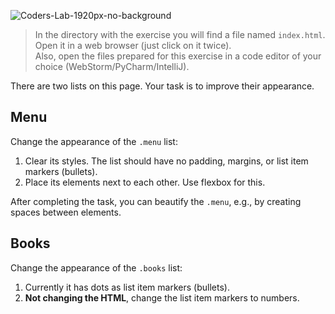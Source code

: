 ![Coders-Lab-1920px-no-background](https://user-images.githubusercontent.com/30623667/104709394-2cabee80-571f-11eb-9518-ea6a794e558e.png)


> In the directory with the exercise you will find a file named `index.html`. Open it in a web browser (just click on it twice).  
> Also, open the files prepared for this exercise in a code editor of your choice (WebStorm/PyCharm/IntelliJ).

There are two lists on this page. Your task is to improve their appearance.


## Menu

Change the appearance of the `.menu` list:

1. Clear its styles. The list should have no padding, margins, or list item markers (bullets).
2. Place its elements next to each other. Use flexbox for this.

After completing the task, you can beautify the `.menu`, e.g., by creating spaces between elements.


## Books

Change the appearance of the `.books` list:

1. Currently it has dots as list item markers (bullets).  
2. **Not changing the HTML**, change the list item markers to numbers.
